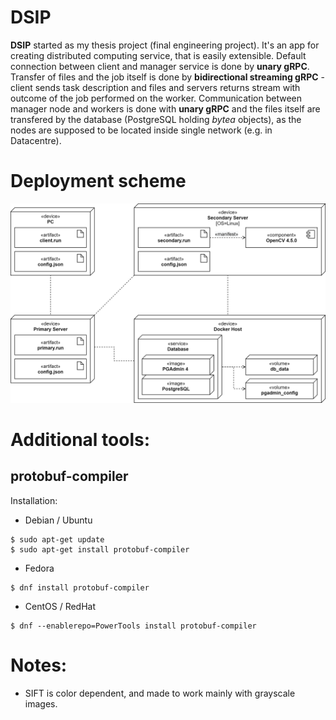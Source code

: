 # DSIP
**DSIP** started as my thesis project (final engineering project). It's an app for creating distributed computing service, that is easily extensible. Default connection between client and manager service is done by **unary gRPC**. Transfer of files and the job itself is done by **bidirectional streaming gRPC** - client sends task description and files and servers returns stream with outcome of the job performed on the worker. Communication between manager node and workers is done with **unary gRPC** and the files itself are transfered by the database (PostgreSQL holding *bytea* objects), as the nodes are supposed to be located inside single network (e.g. in Datacentre).

# Deployment scheme

![scheme](./docs/uml/deployment/deployment_diagram.png)

# Additional tools:

## protobuf-compiler

Installation:
- Debian / Ubuntu
```
$ sudo apt-get update
$ sudo apt-get install protobuf-compiler
```
- Fedora 
```
$ dnf install protobuf-compiler
```
- CentOS / RedHat
```
$ dnf --enablerepo=PowerTools install protobuf-compiler
```

# Notes:

- SIFT is color dependent, and made to work mainly with grayscale images.
